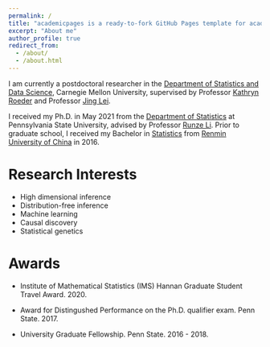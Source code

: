 ```yaml
---
permalink: /
title: "academicpages is a ready-to-fork GitHub Pages template for academic personal websites"
excerpt: "About me"
author_profile: true
redirect_from: 
  - /about/
  - /about.html
---
```




I am currently a postdoctoral researcher in the [Department of Statistics and Data Science](http://stat.cmu.edu/), Carnegie Mellon University, supervised by Professor [Kathryn Roeder](http://www.stat.cmu.edu/~roeder/) and Professor [Jing Lei](http://www.stat.cmu.edu/~jinglei/index.shtml).

I received my Ph.D. in May 2021 from the [Department of Statistics](https://science.psu.edu/stat) at Pennsylvania State University, advised by Professor [Runze Li](http://www.personal.psu.edu/ril4/). Prior to graduate school, I received my Bachelor in [Statistics](http://stat.ruc.edu.cn/) from [Renmin University of China](https://www.ruc.edu.cn/) in 2016.


# Research Interests

- High dimensional inference
- Distribution-free inference
- Machine learning
- Causal discovery
- Statistical genetics

# Awards

- Institute of Mathematical Statistics (IMS) Hannan Graduate Student Travel Award. 2020.

- Award for Distingushed Performance on the Ph.D. qualifier exam. Penn State. 2017.

- University Graduate Fellowship. Penn State. 2016 - 2018.

